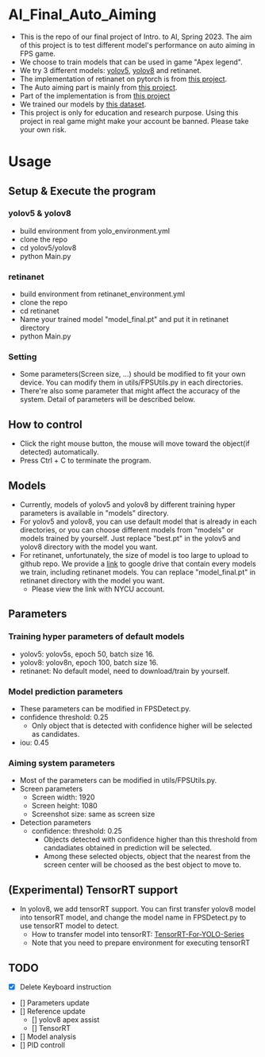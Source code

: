# AI_Final_Auto_Aiming
+ This is the repo of our final project of Intro. to AI, Spring 2023. The aim of this project is to test different model's performance on auto aiming in FPS game.
+ We choose to train models that can be used in game "Apex legend".
+ We try 3 different models: [yolov5](https://github.com/ultralytics/yolov5), [yolov8](https://github.com/ultralytics/ultralytics) and retinanet.
+ The implementation of retinanet on pytorch is from [this project](https://github.com/yhenon/pytorch-retinanet).
+ The Auto aiming part is mainly from [this project](https://github.com/chaoyu1999/FPSAutomaticAiming).
+ Part of the implementation is from [this project](https://github.com/Franklin-Zhang0/Yolo-v8-Apex-Aim-assist)
+ We trained our models by [this dataset](https://github.com/goldjee/AL-YOLO-dataset).
+ This project is only for education and research purpose. Using this project in real game might make your account be banned. Please take your own risk.


# Usage
## Setup & Execute the program
### yolov5 & yolov8
+ build environment from yolo_environment.yml
+ clone the repo
+ cd yolov5/yolov8
+ python Main.py

### retinanet
+ build environment from retinanet_environment.yml
+ clone the repo
+ cd retinanet
+ Name your trained model "model_final.pt" and put it in retinanet directory
+ python Main.py

### Setting
+ Some parameters(Screen size, ...) should be modified to fit your own device. You can modify them in utils/FPSUtils.py in each directories.
+ There're also some parameter that might affect the accuracy of the system. Detail of parameters will be described below.

## How to control
+ Click the right mouse button, the mouse will move toward the object(if detected) automatically.
+ Press Ctrl + C to terminate the program.

## Models
+ Currently, models of yolov5 and yolov8 by different training hyper parameters is available in "models" directory.
+ For yolov5 and yolov8, you can use default model that is already in each directories, or you can choose different models from "models" or models trained by yourself. Just replace "best.pt" in the yolov5 and yolov8 directory with the model you want.
+ For retinanet, unfortunately,  the size of model is too large to upload to github repo. We provide a [link](https://drive.google.com/drive/folders/19SnXHvO3bah2VFTYwys-7Q9WShWE9VTo?usp=sharing) to google drive that contain every models we train, including retinanet models. You can replace "model_final.pt" in retinanet directory with the model you want. 
  + Please view the link with NYCU account.

## Parameters

### Training hyper parameters of default models
+ yolov5: yolov5s, epoch 50, batch size 16.
+ yolov8: yolov8n, epoch 100, batch size 16.
+ retinanet: No default model, need to download/train by yourself.

### Model prediction parameters
+ These parameters can be modified in FPSDetect.py.
+ confidence threshold: 0.25
  + Only object that is detected with confidence higher will be selected as candidates.
+ iou: 0.45

### Aiming system parameters
+ Most of the parameters can be modified in utils/FPSUtils.py.
+ Screen parameters
  + Screen width: 1920
  + Screen height: 1080
  + Screenshot size: same as screen size
+ Detection parameters
  + confidence: threshold: 0.25
    + Objects detected with confidence higher than this threshold from candadiates obtained in prediction will be selected.
    + Among these selected objects, object that the nearest from the screen center will be choosed as the best object to move to.

## (Experimental) TensorRT support
+ In yolov8, we add tensorRT support. You can first transfer yolov8 model into tensorRT model, and change the model name in FPSDetect.py to use tensorRT model to detect.
  + How to transfer model into tensorRT: [TensorRT-For-YOLO-Series](https://github.com/Linaom1214/TensorRT-For-YOLO-Series)
  + Note that you need to prepare environment for executing tensorRT



## TODO
- [X] Delete Keyboard instruction
- [] Parameters update
- [] Reference update
  - [] yolov8 apex assist
  - [] TensorRT
- [] Model analysis
- [] PID controll